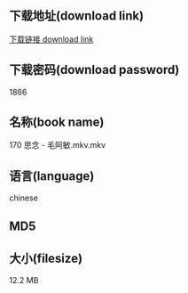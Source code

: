 ## 下载地址(download link)
[下载链接 download link](https://voluble-croquembouche-d321dc.netlify.app/?s=170+%E6%80%9D%E5%BF%B5+-+%E6%AF%9B%E9%98%BF%E6%95%8F.mkv)

## 下载密码(download password)
1866

## 名称(book name)
170 思念 - 毛阿敏.mkv.mkv

## 语言(language)
chinese

## MD5


## 大小(filesize)
12.2 MB
